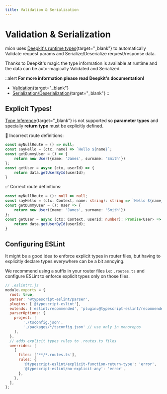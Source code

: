 ```yaml
---
title: Validation & Serialization
---
```


# Validation & Serialization


mion uses [Deepkit's runtime types](https://deepkit.io/){target="_blank"} to automatically Validate request params and Serialize/Deserialize request/response data.

Thanks to Deepkit's magic the type information is available at runtime and the data can be auto-magically Validated and Serialized.


::alert
**For more information please read Deepkit's documentation!**
- [Validation](https://docs.deepkit.io/english/validation.html){target="_blank"}
- [Serialization/Deserialization](https://docs.deepkit.io/english/serialization.html){target="_blank"}
::



## Explicit Types!

[Type Inference](https://www.typescriptlang.org/docs/handbook/type-inference.html){target="_blank"} is not supported so **parameter types** and specially **return type** must be explicitly defined.

🚫 Incorrect route definitions:

```ts
const myNullRoute = () => null; 
const sayHello = (ctx, name) => `Hello ${name}`;
const getDummyUser = () => { 
    return new User({name: 'James', surname: 'Smith'})
};
const getUser = async (ctx, userId) => {
    return data.getUserById(userId);
}
```

✅ Correct route definitions:

```ts
const myNullRoute = (): null => null;
const sayHello = (ctx: Context, name: string): string => `Hello ${name}`;
const getDummyUser = (): User => {
    return new User({name: 'James', surname: 'Smith'})
};
const getUser = async (ctx: Context, userId: number): Promise<User> => {
    return data.getUserById(userId);
}
```

## Configuring ESLint

It might be a good idea to enforce explicit types in router files, but having to explicitly declare types everywhere can be a bit annoying.

We recommend using a suffix in your router files i.e: `.routes.ts` and configure ESLint to enforce explicit types only on those files.

```js
// .eslintrc.js
module.exports = {
  root: true,
  parser: '@typescript-eslint/parser',
  plugins: ['@typescript-eslint'],
  extends: ['eslint:recommended', 'plugin:@typescript-eslint/recommended'],
  parserOptions: {
    project: [
        './tsconfig.json',
        './packages/*/tsconfig.json' // use only in monorepos 
    ],
  },
  // adds explicit types rules to .routes.ts files 
  overrides: [
    {
      files: ['**/*.routes.ts'],
      rules: {
        '@typescript-eslint/explicit-function-return-type': 'error',
        '@typescript-eslint/no-explicit-any': 'error',
      },
    },
  ],
};
```

